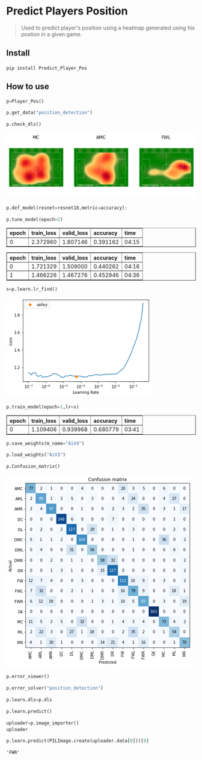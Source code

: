 # Predict Players Position
> Used to predict player's position using a heatmap generated using his postion in a given game.


## Install

`pip install Predict_Player_Pos`

## How to use

```python
p=Player_Pos()
```

```python
p.get_data("position_detection")
```

```python
p.check_dls()
```


![png](docs/images/output_5_0.png)


```python
p.def_model(resnet=resnet18,metric=accuracy);
```

```python
p.tune_model(epoch=2)
```


<table border="1" class="dataframe">
  <thead>
    <tr style="text-align: left;">
      <th>epoch</th>
      <th>train_loss</th>
      <th>valid_loss</th>
      <th>accuracy</th>
      <th>time</th>
    </tr>
  </thead>
  <tbody>
    <tr>
      <td>0</td>
      <td>2.372960</td>
      <td>1.807146</td>
      <td>0.391162</td>
      <td>04:15</td>
    </tr>
  </tbody>
</table>



<table border="1" class="dataframe">
  <thead>
    <tr style="text-align: left;">
      <th>epoch</th>
      <th>train_loss</th>
      <th>valid_loss</th>
      <th>accuracy</th>
      <th>time</th>
    </tr>
  </thead>
  <tbody>
    <tr>
      <td>0</td>
      <td>1.721329</td>
      <td>1.509000</td>
      <td>0.440262</td>
      <td>04:16</td>
    </tr>
    <tr>
      <td>1</td>
      <td>1.466226</td>
      <td>1.467276</td>
      <td>0.452946</td>
      <td>04:36</td>
    </tr>
  </tbody>
</table>


```python
s=p.learn.lr_find()
```






![png](docs/images/output_8_1.png)


```python
p.train_model(epoch=1,lr=s)
```


<table border="1" class="dataframe">
  <thead>
    <tr style="text-align: left;">
      <th>epoch</th>
      <th>train_loss</th>
      <th>valid_loss</th>
      <th>accuracy</th>
      <th>time</th>
    </tr>
  </thead>
  <tbody>
    <tr>
      <td>0</td>
      <td>1.109406</td>
      <td>0.939968</td>
      <td>0.680779</td>
      <td>03:41</td>
    </tr>
  </tbody>
</table>


```python
p.save_weights(m_name="AiV4")
```

```python
p.load_weights("AiV3")
```

```python
p.Confusion_matrix()
```






![png](docs/images/output_12_1.png)


```python
p.error_viewer()
```









```python
p.error_solver("position_detection")
```

```python
p.learn.dls=p.dls
```

```python
p.learn.predict()
```

```python
uploader=p.image_importer()
uploader
```

```python
p.learn.predict(PILImage.create(uploader.data[0]))[0]
```








    'FWR'


